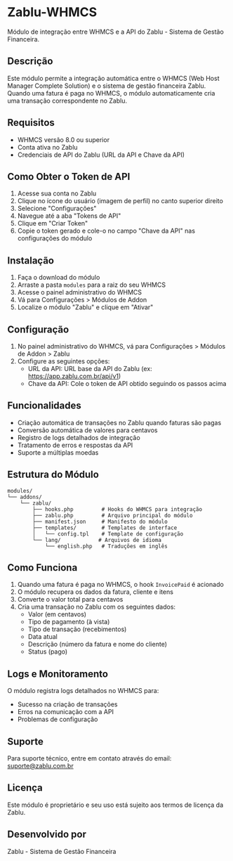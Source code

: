 # Zablu-WHMCS

Módulo de integração entre WHMCS e a API do Zablu - Sistema de Gestão Financeira.

## Descrição

Este módulo permite a integração automática entre o WHMCS (Web Host Manager Complete Solution) e o sistema de gestão financeira Zablu. Quando uma fatura é paga no WHMCS, o módulo automaticamente cria uma transação correspondente no Zablu.

## Requisitos

- WHMCS versão 8.0 ou superior
- Conta ativa no Zablu
- Credenciais de API do Zablu (URL da API e Chave da API)

## Como Obter o Token de API

1. Acesse sua conta no Zablu
2. Clique no ícone do usuário (imagem de perfil) no canto superior direito
3. Selecione "Configurações"
4. Navegue até a aba "Tokens de API"
5. Clique em "Criar Token"
6. Copie o token gerado e cole-o no campo "Chave da API" nas configurações do módulo

## Instalação

1. Faça o download do módulo
2. Arraste a pasta `modules` para a raiz do seu WHMCS
3. Acesse o painel administrativo do WHMCS
4. Vá para Configurações > Módulos de Addon
5. Localize o módulo "Zablu" e clique em "Ativar"

## Configuração

1. No painel administrativo do WHMCS, vá para Configurações > Módulos de Addon > Zablu
2. Configure as seguintes opções:
   - URL da API: URL base da API do Zablu (ex: https://app.zablu.com.br/api/v1)
   - Chave da API: Cole o token de API obtido seguindo os passos acima

## Funcionalidades

- Criação automática de transações no Zablu quando faturas são pagas
- Conversão automática de valores para centavos
- Registro de logs detalhados de integração
- Tratamento de erros e respostas da API
- Suporte a múltiplas moedas

## Estrutura do Módulo

```
modules/
└── addons/
    └── zablu/
        ├── hooks.php         # Hooks do WHMCS para integração
        ├── zablu.php         # Arquivo principal do módulo
        ├── manifest.json     # Manifesto do módulo
        ├── templates/        # Templates de interface
        │   └── config.tpl    # Template de configuração
        └── lang/            # Arquivos de idioma
            └── english.php   # Traduções em inglês
```

## Como Funciona

1. Quando uma fatura é paga no WHMCS, o hook `InvoicePaid` é acionado
2. O módulo recupera os dados da fatura, cliente e itens
3. Converte o valor total para centavos
4. Cria uma transação no Zablu com os seguintes dados:
   - Valor (em centavos)
   - Tipo de pagamento (à vista)
   - Tipo de transação (recebimentos)
   - Data atual
   - Descrição (número da fatura e nome do cliente)
   - Status (pago)

## Logs e Monitoramento

O módulo registra logs detalhados no WHMCS para:
- Sucesso na criação de transações
- Erros na comunicação com a API
- Problemas de configuração

## Suporte

Para suporte técnico, entre em contato através do email: suporte@zablu.com.br

## Licença

Este módulo é proprietário e seu uso está sujeito aos termos de licença da Zablu.

## Desenvolvido por

Zablu - Sistema de Gestão Financeira
